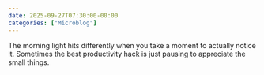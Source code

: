 ```yaml
---
date: 2025-09-27T07:30:00-00:00
categories: ["Microblog"]
---
```


The morning light hits differently when you take a moment to actually notice it. Sometimes the best productivity hack is just pausing to appreciate the small things.
